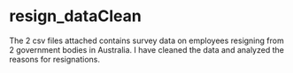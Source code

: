 # resign_dataClean
The 2 csv files attached contains survey data on employees resigning from 2 government bodies in Australia. I have cleaned the data and analyzed the reasons for resignations.
